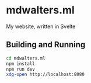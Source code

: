 # mdwalters.ml
My website, written in Svelte
## Building and Running
```bash
cd mdwalters.ml
npm install
npm run dev
xdg-open http://localhost:8080
```
